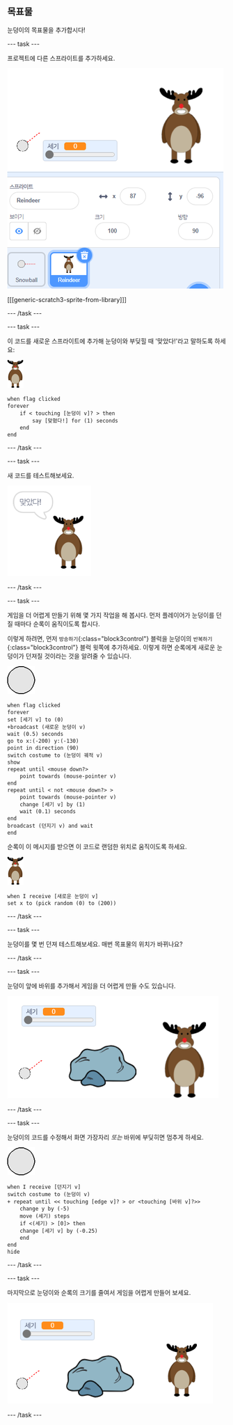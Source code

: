 ## 목표물

눈덩이의 목표물을 추가합시다!

--- task ---

프로젝트에 다른 스프라이트를 추가하세요.

![스테이지의 목표 스프라이트](images/snow-deer.png)

[[[generic-scratch3-sprite-from-library]]]

--- /task ---

--- task ---

이 코드를 새로운 스프라이트에 추가해 눈덩이와 부딪힐 때 '맞았다!'라고 말하도록 하세요:

![타겟 스프라이트](images/target-sprite.png)

```blocks3
when flag clicked
forever
    if < touching [눈덩이 v]? > then
        say [맞혔다!] for (1) seconds
    end
end
```

--- /task ---

--- task ---

새 코드를 테스트해보세요.

![맞았다! 라고 말하는 목표물 스프라이트](images/snow-hit.png)

--- /task ---

--- task ---

게임을 더 어렵게 만들기 위해 몇 가지 작업을 해 봅시다. 먼저 플레이어가 눈덩이를 던질 때마다 순록이 움직이도록 합시다.

이렇게 하려면, 먼저 `방송하기`{:class="block3control"} 블럭을 눈덩이의 `반복하기`{:class="block3control"} 블럭 윗쪽에 추가하세요. 이렇게 하면 순록에게 새로운 눈덩이가 던져질 것이라는 것을 알려줄 수 있습니다.

![눈덩이 스프라이트](images/snowball-sprite.png)

```blocks3
when flag clicked
forever
set [세기 v] to (0)
+broadcast (새로운 눈덩이 v)
wait (0.5) seconds
go to x:(-200) y:(-130)
point in direction (90)
switch costume to (눈덩이 궤적 v)
show
repeat until <mouse down?>
    point towards (mouse-pointer v)
end
repeat until < not <mouse down?> >
    point towards (mouse-pointer v)
    change [세기 v] by (1)
    wait (0.1) seconds
end
broadcast (던지기 v) and wait
end
```

순록이 이 메시지를 받으면 이 코드로 랜덤한 위치로 움직이도록 하세요.

![타겟 스프라이트](images/target-sprite.png)

```blocks3
when I receive [새로운 눈덩이 v]
set x to (pick random (0) to (200))
```

--- /task ---

--- task ---

눈덩이를 몇 번 던져 테스트해보세요. 매번 목표물의 위치가 바뀌나요?

--- /task ---

--- task ---

눈덩이 앞에 바위를 추가해서 게임을 더 어렵게 만들 수도 있습니다.

![스테이지의 바위 스프라이트](images/snow-rock.png)

--- /task ---

--- task ---

눈덩이의 코드를 수정해서 화면 가장자리 _또는_ 바위에 부딪히면 멈추게 하세요.

![눈덩이 스프라이트](images/snowball-sprite.png)

```blocks3
when I receive [던지기 v]
switch costume to (눈덩이 v)
+ repeat until << touching [edge v]? > or <touching [바위 v]?>>
    change y by (-5)
    move (세기) steps
    if <(세기) > [0]> then
    change [세기 v] by (-0.25)
    end
end
hide
```

--- /task ---

--- task ---

마지막으로 눈덩이와 순록의 크기를 줄여서 게임을 어렵게 만들어 보세요.

![작은 눈덩이와 목표물 스프라이트](images/snow-small.png)

--- /task ---
